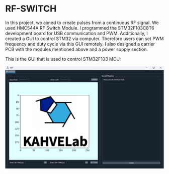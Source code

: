 # RF-SWITCH

In this project, we aimed to create pulses from a continuous RF signal. We used HMC544A RF Switch Module. I programmed the STM32F103C8T6 development board for USB 
communication and PWM. Additionally, I created a GUI to control STM32 via computer. Therefore users can set PWM frequency and duty cycle via this GUI remotely. 
I also designed a carrier PCB with the modules mentioned above and a power supply section.

This is the GUI that is used to control STM32F103 MCU:

![alt text](https://github.com/ardaunal4/RF-SWITCH/blob/main/gui.png)
